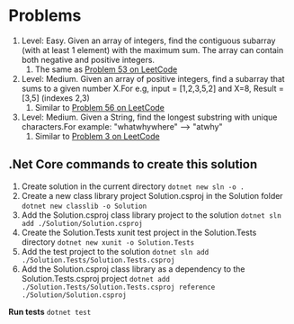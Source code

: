 # Problems
1. Level: Easy. Given an array of integers, find the contiguous subarray (with at least 1 element) with the maximum sum. The array can contain both negative and positive integers. 
    1. The same as [Problem 53 on LeetCode](https://leetcode.com/problems/maximum-subarray)
2. Level: Medium. Given an array of positive integers, find a subarray that sums to a given number X.For e.g, input = [1,2,3,5,2] and X=8, Result = [3,5] (indexes 2,3)
    1. Similar to [Problem 56 on LeetCode](https://leetcode.com/problems/subarray-sum-equals-k)
3. Level: Medium. Given a String, find the longest substring with unique characters.For example: "whatwhywhere" --> "atwhy" 
    1. Similar to [Problem 3 on LeetCode](https://leetcode.com/problems/longest-substring-without-repeating-characters)

## .Net Core commands to create this solution

1. Create solution in the current directory ``` dotnet new sln -o . ```
2. Create a new class library project Solution.csproj in the Solution folder ```dotnet new classlib -o Solution```
3. Add the Solution.csproj class library project to the solution ```dotnet sln add ./Solution/Solution.csproj```
4. Create the Solution.Tests xunit test project in the Solution.Tests directory ```dotnet new xunit -o Solution.Tests```
5. Add the test project to the solution ```dotnet sln add ./Solution.Tests/Solution.Tests.csproj```
6. Add the Solution.csproj class library as a dependency to the Solution.Tests.csproj project ```dotnet add ./Solution.Tests/Solution.Tests.csproj reference ./Solution/Solution.csproj```

**Run tests** ```dotnet test```